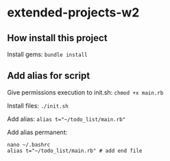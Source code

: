 # extended-projects-w2

## How install this project

Install gems: `bundle install`

## Add alias for script

Give permissions execution to init.sh: `chmod +x main.rb`

Install files: `./init.sh`

Add alias: `alias t="~/todo_list/main.rb"`

Add alias permanent:

```
nano ~/.bashrc
alias t="~/todo_list/main.rb" # add end file
```
